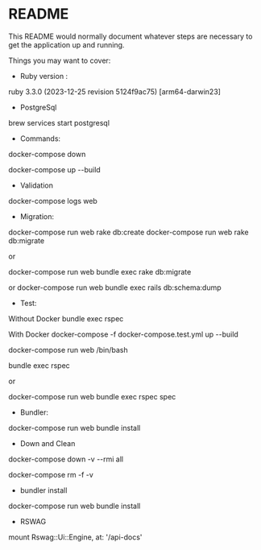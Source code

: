 # README

This README would normally document whatever steps are necessary to get the
application up and running.

Things you may want to cover:

* Ruby version :

ruby 3.3.0 (2023-12-25 revision 5124f9ac75) [arm64-darwin23]

* PostgreSql

brew services start postgresql

* Commands:

docker-compose down

docker-compose up --build

* Validation

docker-compose logs web

* Migration:

docker-compose run web rake db:create
docker-compose run web rake db:migrate

or

docker-compose run web bundle exec rake db:migrate

or
docker-compose run web bundle exec rails db:schema:dump

* Test:

Without Docker
bundle exec rspec

With Docker
docker-compose -f docker-compose.test.yml up --build

docker-compose run web /bin/bash

bundle exec rspec

or

docker-compose run web bundle exec rspec spec


* Bundler:

docker-compose run web bundle install

* Down and Clean

docker-compose down -v --rmi all

docker-compose rm -f -v

* bundler install

docker-compose run web bundle install

* RSWAG

mount Rswag::Ui::Engine, at: '/api-docs'